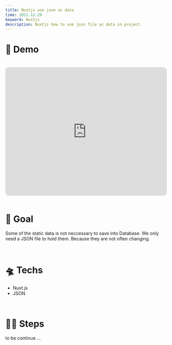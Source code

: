 ```yaml
---
title: Nuxtjs use json as data
time: 2021.12.29
keyword: Nuxtjs
description: Nuxtjs how to use json file as data in project
---
```


<WidgetsMdHeader :title="title" :time="time"></WidgetsMdHeader>

# 🚀 Demo

<iframe src="https://codesandbox.io/embed/nuxtjs-use-json-as-data-0ngdy?fontsize=14&hidenavigation=1&theme=light&view=preview"
     style="width:100%; height:400px; border: 1px lightgray solid; border-radius: 10px; overflow:hidden; margin-top: 20px;"
     title="nuxtjs use json as data"
     allow="accelerometer; ambient-light-sensor; camera; encrypted-media; geolocation; gyroscope; hid; microphone; midi; payment; usb; vr; xr-spatial-tracking"
     sandbox="allow-forms allow-modals allow-popups allow-presentation allow-same-origin allow-scripts">
</iframe>

<br/>
<br/>

# 🎯 Goal

Some of the static data is not neccessary to save into Database. We only need a JSON file to hold them. Because they are not often changing.

<br/>

# 🛸 Techs

- Nuxt.js
- JSON

<br/>

# 🦶🏻 Steps

to be continue ...
